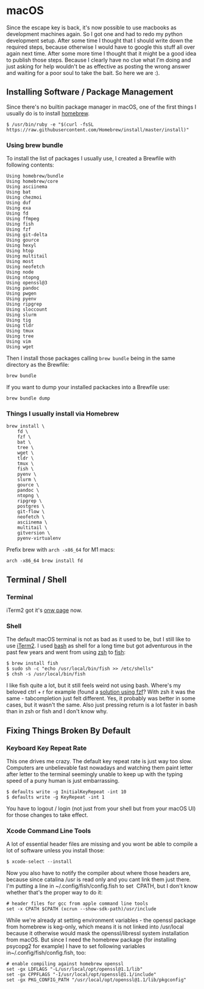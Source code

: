 # macOS

Since the escape key is back, it's now possible to use macbooks as development
machines again. So I got one and had to redo my python development setup. After
some time I thought that I should write down the required steps, because
otherwise I would have to google this stuff all over again next time. After
some more time I thought that it might be a good idea to publish those steps.
Because I clearly have no clue what I'm doing and just asking for help wouldn't
be as effective as posting the wrong answer and waiting for a poor soul to take
the bait. So here we are :).

## Installing Software / Package Management

Since there's no builtin package manager in macOS, one of the first things I
usually do is to install [homebrew](https://brew.sh).

```shell
$ /usr/bin/ruby -e "$(curl -fsSL https://raw.githubusercontent.com/Homebrew/install/master/install)"
```

### Using brew bundle

To install the list of packages I usually use, I created a Brewfile with following contents:
```
Using homebrew/bundle
Using homebrew/core
Using asciinema
Using bat
Using chezmoi
Using duf
Using exa
Using fd
Using ffmpeg
Using fish
Using fzf
Using git-delta
Using gource
Using hexyl
Using htop
Using multitail
Using most
Using neofetch
Using node
Using ntopng
Using openssl@3
Using pandoc
Using pwgen
Using pyenv
Using ripgrep
Using sloccount
Using slurm
Using tig
Using tldr
Using tmux
Using tree
Using vim
Using wget
```

Then I install those packages calling `brew bundle` being in the same directory as the Brewfile:
```shell
brew bundle
```

If you want to dump your installed packackes into a Brewfile use:
```shell
brew bundle dump
```
### Things I usually install via Homebrew

```shell
brew install \
    fd \
    fzf \
    bat \
    tree \
    wget \
    tldr \
    tmux \
    fish \
    pyenv \
    slurm \
    gource \
    pandoc \
    ntopng \
    ripgrep \
    postgres \
    git-flow \
    neofetch \
    asciinema \
    multitail \
    gitversion \
    pyenv-virtualenv
```

Prefix brew with `arch -x86_64` for M1 macs:
```shell
arch -x86_64 brew install fd
```

## Terminal / Shell
### Terminal

iTerm2 got it's [onw page](iterm.md) now.

### Shell
The default macOS terminal is not as bad as it used to be, but I still like to
use [iTerm2](iterm.md). I
used [bash](https://www.gnu.org/software/bash/) as shell for a long time but
got adventurous in the past few years and went from
using [zsh](https://www.zsh.org/) to [fish](https://fishshell.com/):

```shell
$ brew install fish
$ sudo sh -c "echo /usr/local/bin/fish >> /etc/shells"
$ chsh -s /usr/local/bin/fish
```

I like fish quite a lot, but it still feels weird not using bash. Where's my
beloved ctrl + r for example (found a [solution using
fzf](https://github.com/junegunn/fzf#key-bindings-for-command-line)?  With zsh
it was the same - tabcompletion just felt different. Yes, it probably was
better in some cases, but it wasn't the same. Also just pressing return is a
lot faster in bash than in zsh or fish and I don't know why.

## Fixing Things Broken By Default

### Keyboard Key Repeat Rate

This one drives me crazy. The default key repeat rate is just way too slow.
Computers are unbelievable fast nowadays and watching them paint letter after
letter to the terminal seemingly unable to keep up with the typing speed of a
puny human is just embarrassing.

```shell
$ defaults write -g InitialKeyRepeat -int 10
$ defaults write -g KeyRepeat -int 1
```

You have to logout / login (not just from your shell but from your macOS UI)
for those changes to take effect.

### Xcode Command Line Tools

A lot of essential header files are missing and you wont be able to compile a
lot of software unless you install those:

```shell
$ xcode-select --install
```

Now you also have to notify the compiler about where those headers are, because
since catalina /usr is read only and you cant link them just there. I'm putting
a line in ~/.config/fish/config.fish to set  CPATH, but I don't know whether
that's the proper way to do it:

```shell
# header files for gcc from apple command line tools
set -x CPATH $CPATH (xcrun --show-sdk-path)/usr/include
```

While we're already at setting environment variables - the openssl package from
homebrew is keg-only, which means it is not linked into /usr/local because it
otherwise would mask the openssl/libressl system installation from macOS. But
since I need the homebrew package (for installing psycopg2 for example) I have
to set following variables in~/.config/fish/config.fish, too:

```shell
# enable compiling against homebrew openssl
set -gx LDFLAGS "-L/usr/local/opt/openssl@1.1/lib"
set -gx CPPFLAGS "-I/usr/local/opt/openssl@1.1/include"
set -gx PKG_CONFIG_PATH "/usr/local/opt/openssl@1.1/lib/pkgconfig"
```
